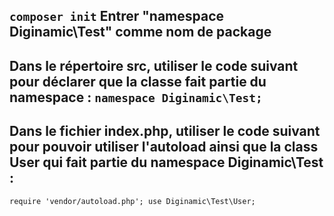 `composer init`
Entrer "namespace Diginamic\Test" comme nom de package
---

Dans le répertoire src, utiliser le code suivant pour déclarer que la classe fait partie du namespace :
`namespace Diginamic\Test;`
---
Dans le fichier index.php,  utiliser le code suivant pour pouvoir utiliser l'autoload ainsi que la class User qui fait partie du namespace Diginamic\Test : 
---
`require 'vendor/autoload.php';
use Diginamic\Test\User;`